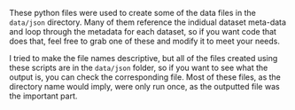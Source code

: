These python files were used to create some of the data files in the `data/json` 
directory. Many of them reference the indidual dataset meta-data and loop through 
the metadata for each dataset, so if you want code that does that, feel free to grab one of these and modify 
it to meet your needs.

I tried to make the file names descriptive, but all of the files created 
using these scripts are in the `data/json` folder, so if you want to see 
what the output is, you can check the corresponding file. Most of these 
files, as the directory name would imply, were only run once, as the 
outputted file was the important part.